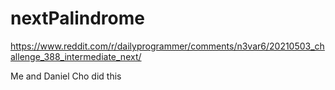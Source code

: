 # nextPalindrome
https://www.reddit.com/r/dailyprogrammer/comments/n3var6/20210503_challenge_388_intermediate_next/

Me and Daniel Cho did this
